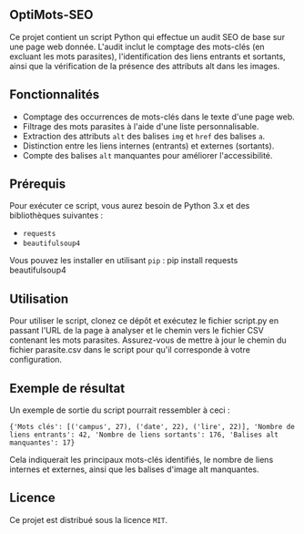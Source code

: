 ## OptiMots-SEO

Ce projet contient un script Python qui effectue un audit SEO de base sur une page web donnée. L'audit inclut le comptage des mots-clés (en excluant les mots parasites), l'identification des liens entrants et sortants, ainsi que la vérification de la présence des attributs alt dans les images.

## Fonctionnalités

- Comptage des occurrences de mots-clés dans le texte d'une page web.
- Filtrage des mots parasites à l'aide d'une liste personnalisable.
- Extraction des attributs `alt` des balises `img` et `href` des balises `a`.
- Distinction entre les liens internes (entrants) et externes (sortants).
- Compte des balises `alt` manquantes pour améliorer l'accessibilité.

## Prérequis

Pour exécuter ce script, vous aurez besoin de Python 3.x et des bibliothèques suivantes :

- `requests`
- `beautifulsoup4`

Vous pouvez les installer en utilisant `pip` :
pip install requests beautifulsoup4


## Utilisation
Pour utiliser le script, clonez ce dépôt et exécutez le fichier script.py en passant l'URL de la page à analyser et le chemin vers le fichier CSV contenant les mots parasites.
Assurez-vous de mettre à jour le chemin du fichier parasite.csv dans le script pour qu'il corresponde à votre configuration.

## Exemple de résultat
Un exemple de sortie du script pourrait ressembler à ceci :

`{'Mots clés': [('campus', 27), ('date', 22), ('lire', 22)], 'Nombre de liens entrants': 42, 'Nombre de liens sortants': 176, 'Balises alt manquantes': 17}`

Cela indiquerait les principaux mots-clés identifiés, le nombre de liens internes et externes, ainsi que les balises d'image alt manquantes.

## Licence
Ce projet est distribué sous la licence `MIT`.
